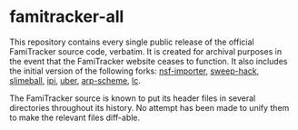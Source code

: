 # famitracker-all

This repository contains every single public release of the official FamiTracker
source code, verbatim. It is created for archival purposes in the event that the
FamiTracker website ceases to function. It also includes the initial version of
the following forks:
[nsf-importer](http://famitracker.com/forum/posts.php?id=2284),
[sweep-hack](http://famitracker.com/forum/posts.php?id=4653),
[slimeball](http://famitracker.com/forum/posts.php?id=4362&pid=44500#44500),
[ipi](http://famitracker.com/forum/posts.php?id=5235),
[uber](http://famitracker.com/forum/posts.php?id=5488),
[arp-scheme](http://famitracker.com/forum/posts.php?id=6151),
[lc](http://forums.famitracker.com/viewtopic.php?f=7&t=1221).

The FamiTracker source is known to put its header files in several directories
throughout its history. No attempt has been made to unify them to make the
relevant files diff-able.
